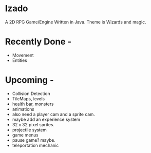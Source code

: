 # Izado
A 2D RPG Game/Engine Written in Java. Theme is Wizards and magic.


# Recently Done - 

* Movement
* Entities

# Upcoming -

* Collision Detection
* TileMaps, levels
* health bar, monsters
* animations
* also need a player cam and a sprite cam. 
* maybe add an experience system
* 32 x 32 pixel sprites.
* projectile system
* game menus
* pause game? maybe.
* teleportation mechanic
